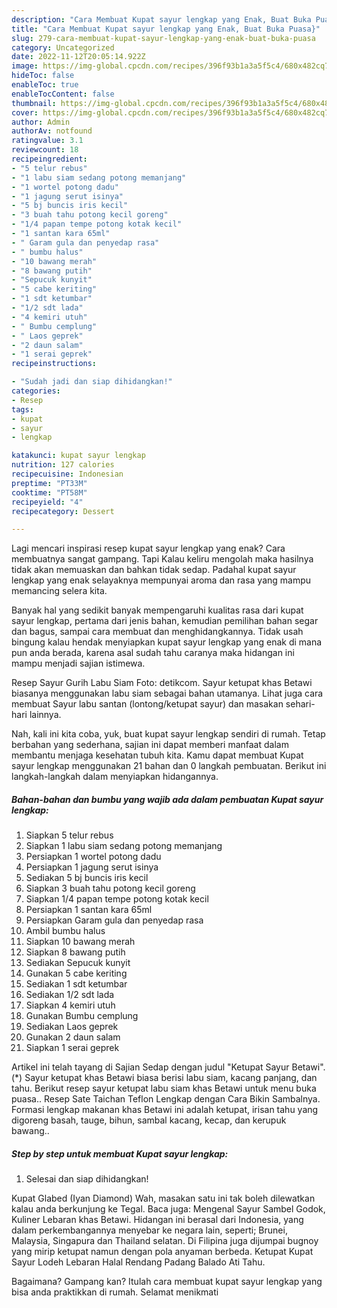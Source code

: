 ```yaml
---
description: "Cara Membuat Kupat sayur lengkap yang Enak, Buat Buka Puasa}"
title: "Cara Membuat Kupat sayur lengkap yang Enak, Buat Buka Puasa}"
slug: 279-cara-membuat-kupat-sayur-lengkap-yang-enak-buat-buka-puasa
category: Uncategorized
date: 2022-11-12T20:05:14.922Z
image: https://img-global.cpcdn.com/recipes/396f93b1a3a5f5c4/680x482cq70/kupat-sayur-lengkap-foto-resep-utama.jpg
hideToc: false
enableToc: true
enableTocContent: false
thumbnail: https://img-global.cpcdn.com/recipes/396f93b1a3a5f5c4/680x482cq70/kupat-sayur-lengkap-foto-resep-utama.jpg
cover: https://img-global.cpcdn.com/recipes/396f93b1a3a5f5c4/680x482cq70/kupat-sayur-lengkap-foto-resep-utama.jpg
author: Admin
authorAv: notfound
ratingvalue: 3.1
reviewcount: 18
recipeingredient:
- "5 telur rebus"
- "1 labu siam sedang potong memanjang"
- "1 wortel potong dadu"
- "1 jagung serut isinya"
- "5 bj buncis iris kecil"
- "3 buah tahu potong kecil goreng"
- "1/4 papan tempe potong kotak kecil"
- "1 santan kara 65ml"
- " Garam gula dan penyedap rasa"
- " bumbu halus"
- "10 bawang merah"
- "8 bawang putih"
- "Sepucuk kunyit"
- "5 cabe keriting"
- "1 sdt ketumbar"
- "1/2 sdt lada"
- "4 kemiri utuh"
- " Bumbu cemplung"
- " Laos geprek"
- "2 daun salam"
- "1 serai geprek"
recipeinstructions:

- "Sudah jadi dan siap dihidangkan!"
categories:
- Resep
tags:
- kupat
- sayur
- lengkap

katakunci: kupat sayur lengkap 
nutrition: 127 calories
recipecuisine: Indonesian
preptime: "PT33M"
cooktime: "PT58M"
recipeyield: "4"
recipecategory: Dessert

---
```



Lagi mencari inspirasi resep kupat sayur lengkap yang enak? Cara membuatnya sangat gampang. Tapi Kalau keliru mengolah maka hasilnya tidak akan memuaskan dan bahkan tidak sedap. Padahal kupat sayur lengkap yang enak selayaknya mempunyai aroma dan rasa yang mampu memancing selera kita.


Banyak hal yang sedikit banyak mempengaruhi kualitas rasa dari kupat sayur lengkap, pertama dari jenis bahan, kemudian pemilihan bahan segar dan bagus, sampai cara membuat dan menghidangkannya. Tidak usah bingung kalau hendak menyiapkan kupat sayur lengkap yang enak di mana pun anda berada, karena asal sudah tahu caranya maka hidangan ini mampu menjadi sajian istimewa.

Resep Sayur Gurih Labu Siam Foto: detikcom. Sayur ketupat khas Betawi biasanya menggunakan labu siam sebagai bahan utamanya. Lihat juga cara membuat Sayur labu santan (lontong/ketupat sayur) dan masakan sehari-hari lainnya.


Nah, kali ini kita coba, yuk, buat kupat sayur lengkap sendiri di rumah. Tetap berbahan yang sederhana, sajian ini dapat memberi manfaat dalam membantu menjaga kesehatan tubuh kita. Kamu dapat membuat Kupat sayur lengkap menggunakan 21 bahan dan 0 langkah pembuatan. Berikut ini langkah-langkah dalam menyiapkan hidangannya.

<!--inarticleads1-->

##### Bahan-bahan dan bumbu yang wajib ada dalam pembuatan Kupat sayur lengkap:

1. Siapkan 5 telur rebus
1. Siapkan 1 labu siam sedang potong memanjang
1. Persiapkan 1 wortel potong dadu
1. Persiapkan 1 jagung serut isinya
1. Sediakan 5 bj buncis iris kecil
1. Siapkan 3 buah tahu potong kecil goreng
1. Siapkan 1/4 papan tempe potong kotak kecil
1. Persiapkan 1 santan kara 65ml
1. Persiapkan  Garam gula dan penyedap rasa
1. Ambil  bumbu halus
1. Siapkan 10 bawang merah
1. Siapkan 8 bawang putih
1. Sediakan Sepucuk kunyit
1. Gunakan 5 cabe keriting
1. Sediakan 1 sdt ketumbar
1. Sediakan 1/2 sdt lada
1. Siapkan 4 kemiri utuh
1. Gunakan  Bumbu cemplung
1. Sediakan  Laos geprek
1. Gunakan 2 daun salam
1. Siapkan 1 serai geprek


Artikel ini telah tayang di Sajian Sedap dengan judul &#34;Ketupat Sayur Betawi&#34;. (*) Sayur ketupat khas Betawi biasa berisi labu siam, kacang panjang, dan tahu. Berikut resep sayur ketupat labu siam khas Betawi untuk menu buka puasa.. Resep Sate Taichan Teflon Lengkap dengan Cara Bikin Sambalnya. Formasi lengkap makanan khas Betawi ini adalah ketupat, irisan tahu yang digoreng basah, tauge, bihun, sambal kacang, kecap, dan kerupuk bawang.. 

<!--inarticleads2-->

##### Step by step untuk membuat Kupat sayur lengkap:


1. Selesai dan siap dihidangkan!

Kupat Glabed (Iyan Diamond) Wah, masakan satu ini tak boleh dilewatkan kalau anda berkunjung ke Tegal. Baca juga: Mengenal Sayur Sambel Godok, Kuliner Lebaran khas Betawi. Hidangan ini berasal dari Indonesia, yang dalam perkembangannya menyebar ke negara lain, seperti; Brunei, Malaysia, Singapura dan Thailand selatan. Di Filipina juga dijumpai bugnoy yang mirip ketupat namun dengan pola anyaman berbeda. Ketupat Kupat Sayur Lodeh Lebaran Halal Rendang Padang Balado Ati Tahu. 

Bagaimana? Gampang kan? Itulah cara membuat kupat sayur lengkap yang bisa anda praktikkan di rumah. Selamat menikmati
